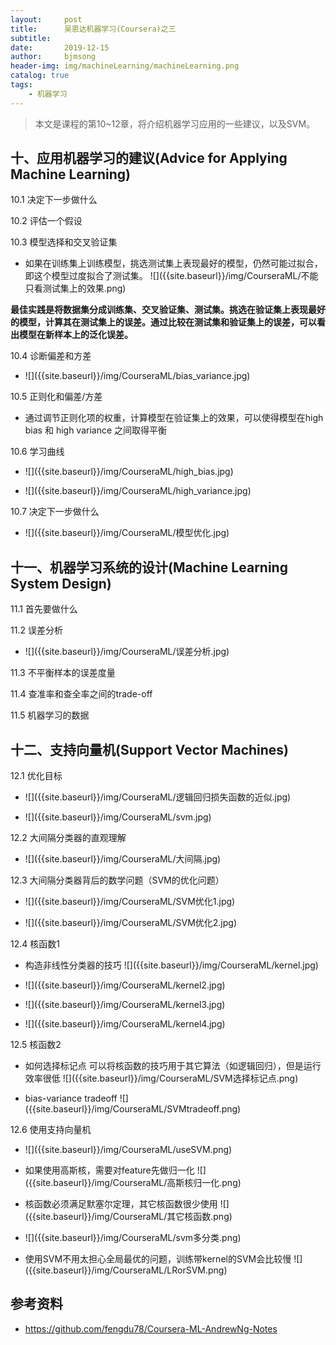 ```yaml
---
layout:     post
title:      吴恩达机器学习(Coursera)之三
subtitle:   
date:       2019-12-15
author:     bjmsong
header-img: img/machineLearning/machineLearning.png
catalog: true
tags:
    - 机器学习
---
```

> 本文是课程的第10~12章，将介绍机器学习应用的一些建议，以及SVM。



## 十、应用机器学习的建议(**Advice for Applying Machine Learning**) 

10.1 决定下一步做什么 

10.2 评估一个假设 

10.3 模型选择和交叉验证集

<ul> 
<li markdown="1"> 
如果在训练集上训练模型，挑选测试集上表现最好的模型，仍然可能过拟合，即这个模型过度拟合了测试集。
![]({{site.baseurl}}/img/CourseraML/不能只看测试集上的效果.png) 
</li> 
</ul> 

**最佳实践是将数据集分成训练集、交叉验证集、测试集。挑选在验证集上表现最好的模型，计算其在测试集上的误差。通过比较在测试集和验证集上的误差，可以看出模型在新样本上的泛化误差。**

10.4 诊断偏差和方差 

<ul> 
<li markdown="1"> 
![]({{site.baseurl}}/img/CourseraML/bias_variance.jpg) 
</li> 
</ul> 

10.5 正则化和偏差/方差 

- 通过调节正则化项的权重，计算模型在验证集上的效果，可以使得模型在high bias 和 high variance 之间取得平衡

10.6 学习曲线 

<ul> 
<li markdown="1"> 
![]({{site.baseurl}}/img/CourseraML/high_bias.jpg) 
</li> 
</ul> 

<ul> 
<li markdown="1"> 
![]({{site.baseurl}}/img/CourseraML/high_variance.jpg) 
</li> 
</ul> 

10.7 决定下一步做什么 

<ul> 
<li markdown="1"> 
![]({{site.baseurl}}/img/CourseraML/模型优化.jpg) 
</li> 
</ul> 



## 十一、机器学习系统的设计(**Machine Learning System Design**) 

11.1 首先要做什么 

11.2 误差分析 

<ul> 
<li markdown="1"> 
![]({{site.baseurl}}/img/CourseraML/误差分析.jpg) 
</li> 
</ul> 

11.3 不平衡样本的误差度量 

11.4 查准率和查全率之间的trade-off 

11.5 机器学习的数据 



## 十二、支持向量机(**Support Vector Machines**) 

12.1 优化目标 

<ul> 
<li markdown="1"> 
![]({{site.baseurl}}/img/CourseraML/逻辑回归损失函数的近似.jpg) 
</li> 
</ul> 

<ul> 
<li markdown="1"> 
![]({{site.baseurl}}/img/CourseraML/svm.jpg) 
</li> 
</ul> 

12.2 大间隔分类器的直观理解 

<ul> 
<li markdown="1"> 
![]({{site.baseurl}}/img/CourseraML/大间隔.jpg) 
</li> 
</ul> 

12.3 大间隔分类器背后的数学问题（SVM的优化问题）

<ul> 
<li markdown="1"> 
![]({{site.baseurl}}/img/CourseraML/SVM优化1.jpg) 
</li> 
</ul> 

<ul> 
<li markdown="1"> 
![]({{site.baseurl}}/img/CourseraML/SVM优化2.jpg) 
</li> 
</ul> 

12.4 核函数1 

<ul> 
<li markdown="1"> 
构造非线性分类器的技巧
![]({{site.baseurl}}/img/CourseraML/kernel.jpg) 
</li> 
</ul> 

<ul> 
<li markdown="1"> 
![]({{site.baseurl}}/img/CourseraML/kernel2.jpg) 
</li> 
</ul> 

<ul> 
<li markdown="1"> 
![]({{site.baseurl}}/img/CourseraML/kernel3.jpg) 
</li> 
</ul> 

<ul> 
<li markdown="1"> 
![]({{site.baseurl}}/img/CourseraML/kernel4.jpg) 
</li> 
</ul> 

12.5 核函数2 

<ul> 
<li markdown="1"> 
如何选择标记点
可以将核函数的技巧用于其它算法（如逻辑回归），但是运行效率很低
![]({{site.baseurl}}/img/CourseraML/SVM选择标记点.png) 
</li> 
</ul> 

<ul> 
<li markdown="1"> 
bias-variance tradeoff
![]({{site.baseurl}}/img/CourseraML/SVMtradeoff.png) 
</li> 
</ul> 

12.6 使用支持向量机 

<ul> 
<li markdown="1"> 
![]({{site.baseurl}}/img/CourseraML/useSVM.png) 
</li> 
</ul> 

<ul> 
<li markdown="1"> 
如果使用高斯核，需要对feature先做归一化
![]({{site.baseurl}}/img/CourseraML/高斯核归一化.png) 
</li> 
</ul> 

<ul> 
<li markdown="1">
核函数必须满足默塞尔定理，其它核函数很少使用
![]({{site.baseurl}}/img/CourseraML/其它核函数.png) 
</li> 
</ul> 

<ul> 
<li markdown="1"> 
![]({{site.baseurl}}/img/CourseraML/svm多分类.png) 
</li> 
</ul> 

<ul> 
<li markdown="1"> 
使用SVM不用太担心全局最优的问题，训练带kernel的SVM会比较慢
![]({{site.baseurl}}/img/CourseraML/LRorSVM.png) 
</li> 
</ul> 



## 参考资料

- https://github.com/fengdu78/Coursera-ML-AndrewNg-Notes

